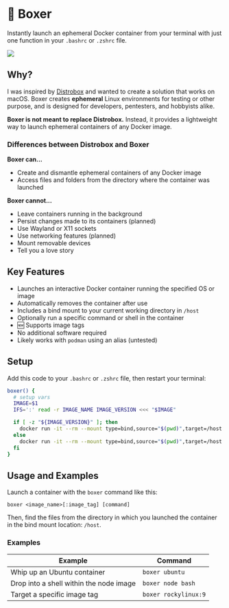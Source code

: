 # 🥊 Boxer

Instantly launch an ephemeral Docker container from your terminal with just one function in your `.bashrc` or `.zshrc` file.

![](./assets/demo.gif)

## Why?

I was inspired by [Distrobox](https://github.com/89luca89/distrobox?tab=readme-ov-file) and wanted to create a solution that works on macOS. Boxer creates **ephemeral** Linux environments for testing or other purpose, and is designed for developers, pentesters, and hobbyists alike.

**Boxer is not meant to replace Distrobox.** Instead, it provides a lightweight way to launch ephemeral containers of any Docker image.

### Differences between Distrobox and Boxer

**Boxer can...**

- Create and dismantle ephemeral containers of any Docker image
- Access files and folders from the directory where the container was launched

**Boxer cannot...**

- Leave containers running in the background
- Persist changes made to its containers (planned)
- Use Wayland or X11 sockets
- Use networking features (planned)
- Mount removable devices
- Tell you a love story

## Key Features

* Launches an interactive Docker container running the specified OS or image
* Automatically removes the container after use
* Includes a bind mount to your current working directory in `/host`
* Optionally run a specific command or shell in the container
* 🆕 Supports image tags
* No additional software required
* Likely works with `podman` using an alias (untested)

## Setup

Add this code to your `.bashrc` or `.zshrc` file, then restart your terminal:

```bash
boxer() {
  # setup vars
  IMAGE=$1
  IFS=':' read -r IMAGE_NAME IMAGE_VERSION <<< "$IMAGE"

  if [ -z "${IMAGE_VERSION}" ]; then
    docker run -it --rm --mount type=bind,source="$(pwd)",target=/host --hostname "$0"-"$IMAGE_NAME" "$IMAGE_NAME" ${@:2}
  else
    docker run -it --rm --mount type=bind,source="$(pwd)",target=/host --hostname "$0"-"$IMAGE_NAME" "$IMAGE_NAME":"$IMAGE_VERSION" ${@:2}
  fi
}
```

## Usage and Examples

Launch a container with the `boxer` command like this:

```
boxer <image_name>[:image_tag] [command]
```

Then, find the files from the directory in which you launched the container in
the bind mount location: `/host`.

### Examples

| Example | Command |
| ------- | ------- |
| Whip up an Ubuntu container | `boxer ubuntu` |
| Drop into a shell within the node image | `boxer node bash` |
| Target a specific image tag | `boxer rockylinux:9` |
